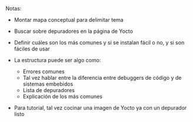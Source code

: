 Notas:

- Montar mapa conceptual para delimitar tema
- Buscar sobre depuradores en la página de Yocto
- Definir cuáles son los más comunes y si se instalan fácil o no, y si son fáciles de usar
- La estructura puede ser algo como:
  - Errores comunes
  - Tal vez hablar entre la diferencia entre debuggers de código y de sistemas embebidos
  - Lista de depuradores
  - Explicación de los más comunes

- Para tutorial, tal vez cocinar una imagen de Yocto ya con un depurador listo
